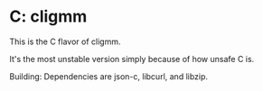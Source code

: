 # C: cligmm

This is the C flavor of cligmm. 

It's the most unstable version simply because of how unsafe C is. 

Building: Dependencies are json-c, libcurl, and libzip.